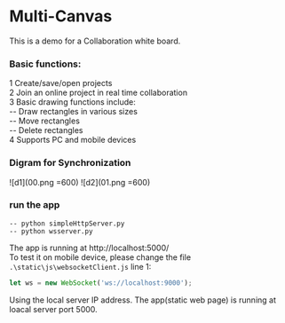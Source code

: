﻿# Multi-Canvas

This is a demo for a Collaboration white board.

### Basic functions:

1 Create/save/open projects  
2 Join an online project in real time collaboration  
3 Basic drawing functions include:  
-- Draw rectangles in various sizes  
-- Move rectangles  
-- Delete rectangles  
4 Supports PC and mobile devices

### Digram for Synchronization
![d1](00.png =600)
![d2](01.png =600)

### run the app

```console
-- python simpleHttpServer.py
-- python wsserver.py
```

The app is running at http://localhost:5000/  
To test it on mobile device, please change the file `.\static\js\websocketClient.js` line 1:

```JavaScript
let ws = new WebSocket('ws://localhost:9000');
```

Using the local server IP address. The app(static web page) is running at loacal server port 5000.
